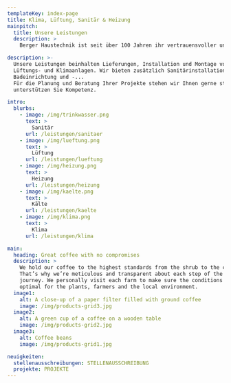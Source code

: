 ```yaml
---
templateKey: index-page
title: Klima, Lüftung, Sanitär & Heizung
mainpitch:
  title: Unsere Leistungen
  description: >
    Berger Haustechnik ist seit über 100 Jahren ihr vertrauensvoller und zuverlässiger Partner in der Region. Wir stehen Ihnen mit großem Erfahrungsschatz, etlichen zufriedenen Kunden und stets höchster Qualität zur Seite.

description: >-
  Unsere Leistungen beinhalten Lieferungen, Installation und Montage von Heizungs-, 
  Lüftungs- und Klimaanlagen. Wir bieten zusätzlich Sanitärinstallationen an, sowie die 
  Badeinrichtung und -...
  Für die Planung und Beratung Ihrer Projekte stehen wir Ihnen gerne stets zur Seite und 
  unterstützen Sie Kompetenz.

intro:
  blurbs:
    - image: /img/trinkwasser.png
      text: >
        Sanitär
      url: /leistungen/sanitaer
    - image: /img/lueftung.png
      text: >
        Lüftung
      url: /leistungen/lueftung
    - image: /img/heizung.png
      text: >
        Heizung
      url: /leistungen/heizung
    - image: /img/kaelte.png
      text: >
        Kälte
      url: /leistungen/kaelte
    - image: /img/klima.png
      text: >
        Klima
      url: /leistungen/klima

main:
  heading: Great coffee with no compromises
  description: >
    We hold our coffee to the highest standards from the shrub to the cup.
    That’s why we’re meticulous and transparent about each step of the coffee’s
    journey. We personally visit each farm to make sure the conditions are
    optimal for the plants, farmers and the local environment.
  image1:
    alt: A close-up of a paper filter filled with ground coffee
    image: /img/products-grid3.jpg
  image2:
    alt: A green cup of a coffee on a wooden table
    image: /img/products-grid2.jpg
  image3:
    alt: Coffee beans
    image: /img/products-grid1.jpg

neuigkeiten:
  stellenausschreibungen: STELLENAUSSCHREIBUNG
  projekte: PROJEKTE
---
```


